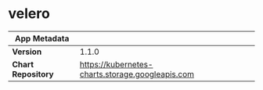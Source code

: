 # velero

|App Metadata||
|---|---|
| **Version** | 1.1.0 |
| **Chart Repository** | https://kubernetes-charts.storage.googleapis.com |
